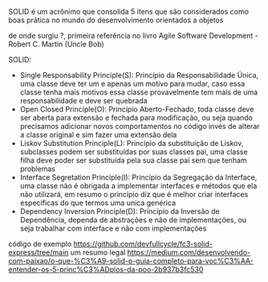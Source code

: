 SOLID é um acrônimo que consolida 5 itens que são considerados como boas prática no mundo do desenvolvimento orientados a objetos

de onde surgiu ?, primeira referência no livro Agile Software Development - Robert C. Martin (Uncle Bob)

SOLID:
 - Single Responsability Principle(S): Princípio da Responsabilidade Única, uma classe deve ter um e apenas um motivo para mudar, caso essa classe tenha mais motivos essa classe provavelmente tem mais de uma responsabilidade e deve ser quebrada
 - Open Closed Principle(O): Princípio Aberto-Fechado, toda classe deve ser aberta para extensão e fechada para modificação, ou seja quando precisamos adicionar novos comportamentos no código invés de alterar a classe original e sim fazer uma extensão dela
 - Liskov Substitution Principle(L): Princípio da substituição de Liskov, subclasses podem ser substituídas por suas classes pai, uma classe filha deve poder ser substituída pela sua classe pai sem que tenham problemas
 - Interface Segretation Principle(I): Princípio da Segregação da Interface, uma classe não é obrigada a implementar interfaces e métodos que ela não utilizará, em resumo o princípio diz que é melhor criar interfaces específicas do que termos uma unica genérica
 - Dependency Inversion Principle(D): Princípio da Inversão de Dependência, dependa de abstrações e não de implementações, ou seja trabalhar com interface e não com implementações


código de exemplo https://github.com/devfullcycle/fc3-solid-express/tree/main
um resumo legal https://medium.com/desenvolvendo-com-paixao/o-que-%C3%A9-solid-o-guia-completo-para-voc%C3%AA-entender-os-5-princ%C3%ADpios-da-poo-2b937b3fc530